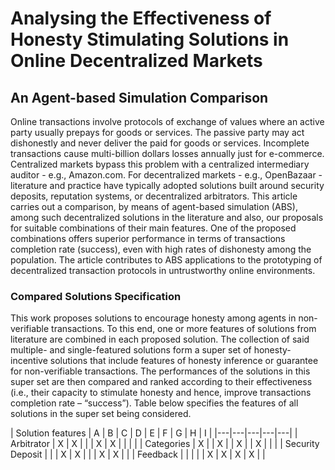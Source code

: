 # Analysing the Effectiveness of Honesty Stimulating Solutions in Online Decentralized Markets
## An Agent-based Simulation Comparison


Online transactions involve protocols of exchange of values where an active party usually prepays for goods or services. The passive party may act dishonestly and never deliver the paid for goods or services. Incomplete transactions cause multi-billion dollars losses annually just for e-commerce. Centralized markets bypass this problem with a centralized intermediary auditor - e.g., Amazon.com. For decentralized markets - e.g., OpenBazaar - literature and practice have typically adopted solutions built around security deposits, reputation systems, or decentralized arbitrators. This article carries out a comparison, by means of agent-based simulation (ABS), among such decentralized solutions in the literature and also, our proposals for suitable combinations of their main features. One of the proposed combinations offers superior performance in terms of transactions completion rate (success), even with high rates of dishonesty among the population. The article contributes to ABS applications to the prototyping of decentralized transaction protocols in untrustworthy online environments.

### Compared Solutions Specification


This work proposes solutions to encourage honesty among agents in non-verifiable transactions. To this end, one or more features of solutions from literature are combined in each proposed solution. The collection of said multiple- and single-featured solutions form a super set of honesty-incentive solutions that include features of honesty inference or guarantee for non-verifiable transactions. The performances of the solutions in this super set are then compared and ranked according to their effectiveness (i.e., their capacity to stimulate honesty and hence, improve transactions completion rate – “success”). Table below specifies the features of all solutions in the super set being considered.

| Solution features | A | B  | C | D | E | F | G | H | I |
|---|---|---|---|---|
| Arbitrator | X | X |   |   | X | X |   |   |   |
| Categories | X |   | X |   | X |   | X |   |   |
| Security Deposit |   |   | X | X |   |   | X | X |   |
| Feedback |   |   |   |   | X | X | X | X |   |

